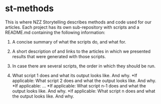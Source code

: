 # st-methods

This is where NZZ Storytelling describes methods and code used for our articles. 
Each project has its own sub-repository with scripts and a README.md containing the following information:

1. A concise summary of what the scripts do, and what for. 

2. A short description of and links to the articles in which we presented results that were generated with those scripts.

3. In case there are several scripts, the order in which they should be run.

4. What script 1 does and what its output looks like. And why.
  *If applicable: What script 2 does and what the output looks like. And why.
  *If applicable: ...
  *If applicable: What script n-1 does and what the output looks like. And why.
  *If applicable: What script n does and what the output looks like. And why.